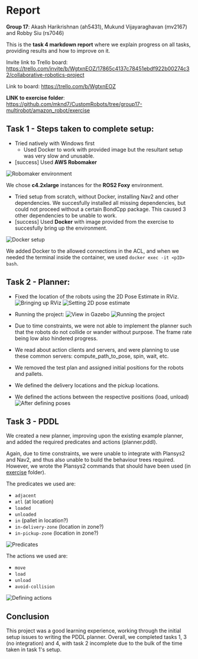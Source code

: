 # Report
**Group 17**: Akash Harikrishnan (ah5431), Mukund Vijayaraghavan (mv2167) and Robby Siu (rs7046)

This is the **task 4 markdown report** where we explain progress on all tasks, providing results and how to improve on it.

Invite link to Trello board: https://trello.com/invite/b/WgtxnEOZ/17865c4137c78451ebdf922b00274c32/collaborative-robotics-project

Link to board: https://trello.com/b/WgtxnEOZ

**LINK to exercise folder**: https://github.com/mknd7/CustomRobots/tree/group17-multirobot/amazon_robot/exercise

## Task 1 - Steps taken to complete setup:

- Tried natively with Windows first
  - Used Docker to work with provided image but the resultant setup was very slow and unusable.
- [success] Used **AWS Robomaker**

![Robomaker environment](screenshots/01.png)

  We chose **c4.2xlarge** instances for the **ROS2 Foxy** environment.

  - Tried setup from scratch, without Docker, installing Nav2 and other dependencies. We succesfully installed all missing dependencies, but could not proceed without a certain BondCpp package. This caused 3 other dependencies to be unable to work.
  - [success] Used **Docker** with image provided from the exercise to succesfully bring up the environment.

![Docker setup](screenshots/02.png)

We added Docker to the allowed connections in the ACL, and when we needed the terminal inside the container, we used `docker exec -it <pID> bash`.

## Task 2 - Planner:

- Fixed the location of the robots using the 2D Pose Estimate in RViz.
![Bringing up RViz](screenshots/03.png)
![Setting 2D pose estimate](screenshots/04.png)

- Running the project:
![View in Gazebo](screenshots/06.png)
![Running the project](screenshots/07.png)

- Due to time constraints, we were not able to implement the planner such that the robots do not collide or wander without purpose. The frame rate being low also hindered progress.
- We read about action clients and servers, and were planning to use these common servers: compute_path_to_pose, spin, wait, etc.
- We removed the test plan and assigned initial positions for the robots and pallets.
- We defined the delivery locations and the pickup locations.
- We defined the actions between the respective positions (load, unload)
![After defining poses](screenshots/08.png)

## Task 3 - PDDL

We created a new planner, improving upon the existing example planner, and added the required predicates and actions (planner.pddl).

Again, due to time constraints, we were unable to integrate with Plansys2 and Nav2, and thus also unable to build the behaviour trees required. However, we wrote the Plansys2 commands that should have been used (in [exercise](https://github.com/mknd7/CustomRobots/tree/group17-multirobot/amazon_robot/exercise) folder).

The predicates we used are:
- `adjacent`
- `atl` (at location)
- `loaded`
- `unloaded`
- `in` (pallet in location?)
- `in-delivery-zone` (location in zone?)
- `in-pickup-zone` (location in zone?)

![Predicates](screenshots/10.png)

The actions we used are:
- `move`
- `load`
- `unload`
- `avoid-collision`

![Defining actions](screenshots/09.png)

## Conclusion

This project was a good learning experience, working through the initial setup issues to writing the PDDL planner. Overall, we completed tasks 1, 3 (no integration) and 4, with task 2 incomplete due to the bulk of the time taken in task 1's setup.
